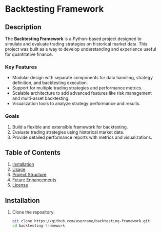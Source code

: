 # Backtesting Framework

## Description
The **Backtesting Framework** is a Python-based project designed to simulate and evaluate trading strategies on historical market data. This project was built as a way to develop understanding and experience useful for quantitative finance.

### Key Features
- Modular design with separate components for data handling, strategy definition, and backtesting execution.
- Support for multiple trading strategies and performance metrics.
- Scalable architecture to add advanced features like risk management and multi-asset backtesting.
- Visualization tools to analyze strategy performance and results.

### Goals
1. Build a flexible and extensible framework for backtesting.
2. Evaluate trading strategies using historical market data.
3. Provide detailed performance reports with metrics and visualizations.

## Table of Contents
1. [Installation](#installation)
2. [Usage](#usage)
3. [Project Structure](#project-structure)
4. [Future Enhancements](#future-enhancements)
5. [License](#license)

## Installation

1. Clone the repository:
   ```bash
   git clone https://github.com/username/backtesting-framework.git
   cd backtesting-framework
